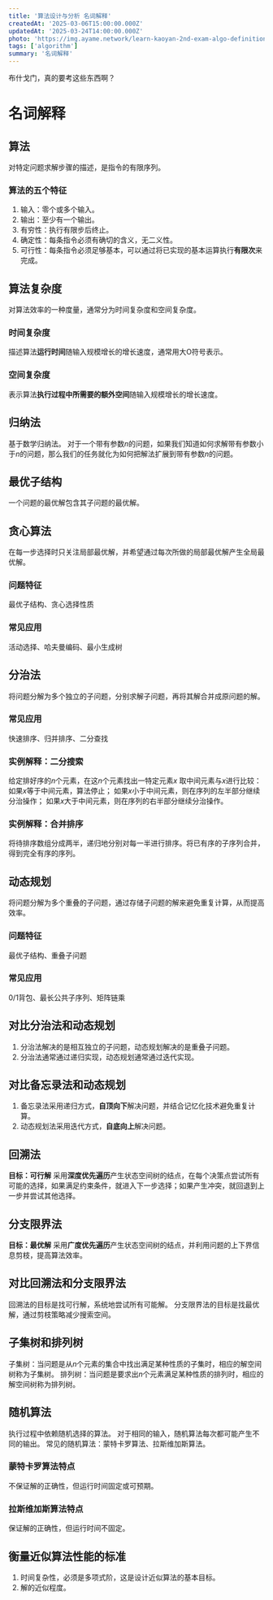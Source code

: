 ```yaml
---
title: '算法设计与分析 名词解释'
createdAt: '2025-03-06T15:00:00.000Z'
updatedAt: '2025-03-24T14:00:00.000Z'
photo: 'https://img.ayame.network/learn-kaoyan-2nd-exam-algo-definitions/tribbie.jpg'
tags: ['algorithm']
summary: '名词解释'
---
```


布什戈门，真的要考这些东西啊？

# 名词解释
## 算法
对特定问题求解步骤的描述，是指令的有限序列。

### 算法的五个特征
1. 输入：零个或多个输入。
2. 输出：至少有一个输出。
3. 有穷性：执行有限步后终止。
4. 确定性：每条指令必须有确切的含义，无二义性。
5. 可行性：每条指令必须足够基本，可以通过将已实现的基本运算执行**有限次**来完成。

## 算法复杂度
对算法效率的一种度量，通常分为时间复杂度和空间复杂度。

### 时间复杂度
描述算法**运行时间**随输入规模增长的增长速度，通常用大O符号表示。

### 空间复杂度
表示算法**执行过程中所需要的额外空间**随输入规模增长的增长速度。

## 归纳法
基于数学归纳法。
对于一个带有参数$n$的问题，如果我们知道如何求解带有参数小于$n$的问题，那么我们的任务就化为如何把解法扩展到带有参数$n$的问题。

## 最优子结构
一个问题的最优解包含其子问题的最优解。

## 贪心算法
在每一步选择时只关注局部最优解，并希望通过每次所做的局部最优解产生全局最优解。

### 问题特征
最优子结构、贪心选择性质

### 常见应用
活动选择、哈夫曼编码、最小生成树

## 分治法
将问题分解为多个独立的子问题，分别求解子问题，再将其解合并成原问题的解。

### 常见应用
快速排序、归并排序、二分查找

### 实例解释：二分搜索
给定排好序的$n$个元素，在这$n$个元素找出一特定元素$x$
取中间元素与$x$进行比较：
如果$x$等于中间元素，算法停止；
如果$x$小于中间元素，则在序列的左半部分继续分治操作；
如果$x$大于中间元素，则在序列的右半部分继续分治操作。

### 实例解释：合并排序
将待排序数组分成两半，递归地分别对每一半进行排序。将已有序的子序列合并，得到完全有序的序列。

## 动态规划
将问题分解为多个重叠的子问题，通过存储子问题的解来避免重复计算，从而提高效率。

### 问题特征
最优子结构、重叠子问题

### 常见应用
0/1背包、最长公共子序列、矩阵链乘


## 对比分治法和动态规划
1. 分治法解决的是相互独立的子问题，动态规划解决的是重叠子问题。
2. 分治法通常通过递归实现，动态规划通常通过迭代实现。

## 对比备忘录法和动态规划
1. 备忘录法采用递归方式，**自顶向下**解决问题，并结合记忆化技术避免重复计算。
2. 动态规划法采用迭代方式，**自底向上**解决问题。

## 回溯法
**目标：可行解**
采用**深度优先遍历**产生状态空间树的结点，在每个决策点尝试所有可能的选择，如果满足约束条件，就进入下一步选择；如果产生冲突，就回退到上一步并尝试其他选择。

## 分支限界法
**目标：最优解**
采用**广度优先遍历**产生状态空间树的结点，并利用问题的上下界信息剪枝，提高算法效率。

## 对比回溯法和分支限界法

回溯法的目标是找可行解，系统地尝试所有可能解。
分支限界法的目标是找最优解，通过剪枝策略减少搜索空间。

## 子集树和排列树
子集树：当问题是从$n$个元素的集合中找出满足某种性质的子集时，相应的解空间树称为子集树。
排列树：当问题是要求出$n$个元素满足某种性质的排列时，相应的解空间树称为排列树。

## 随机算法
执行过程中依赖随机选择的算法。
对于相同的输入，随机算法每次都可能产生不同的输出。
常见的随机算法：蒙特卡罗算法、拉斯维加斯算法。

### 蒙特卡罗算法特点
不保证解的正确性，但运行时间固定或可预期。

### 拉斯维加斯算法特点
保证解的正确性，但运行时间不固定。

## 衡量近似算法性能的标准
1. 时间复杂性，必须是多项式阶，这是设计近似算法的基本目标。
2. 解的近似程度。


